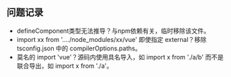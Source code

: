 ## 问题记录

- defineComponent类型无法推导？与npm依赖有关，临时移除该文件。
- import xx from '..../node_modules/xx/vue' 即使指定 external？移除 tsconfig.json 中的 compilerOptions.paths。
- 莫名的 import 'vue'？源码内使用具名导入，如 import x from './a/b' 而不是 联合导出，如 import x from './a'。